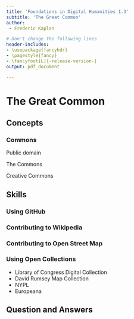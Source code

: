 ```yaml
---
title: 'Foundations in Digital Humanities 1.3'
subtitle: 'The Great Common'
author:
 - Frederic Kaplan

# Don't change the following lines
header-includes:
- \usepackage{fancyhdr}
- \pagestyle{fancy}
- \fancyfoot[L]{-release-version-}
output: pdf_document

---
```


# The Great Common

## Concepts

### Commons

Public domain

The Commons

Creative Commons

## Skills

### Using GitHub

### Contributing to Wikipedia

### Contributing to Open Street Map

### Using Open Collections

- Library of Congress Digital Collection
- David Rumsey Map Collection
- NYPL
- Europeana

## Question and Answers 



